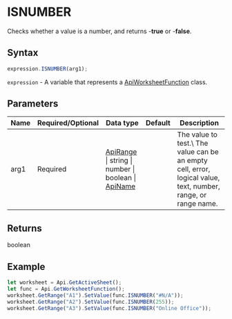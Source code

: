 # ISNUMBER

Checks whether a value is a number, and returns -**true** or -**false**.

## Syntax

```javascript
expression.ISNUMBER(arg1);
```

`expression` - A variable that represents a [ApiWorksheetFunction](../ApiWorksheetFunction.md) class.

## Parameters

| **Name** | **Required/Optional** | **Data type** | **Default** | **Description** |
| ------------- | ------------- | ------------- | ------------- | ------------- |
| arg1 | Required | [ApiRange](../../ApiRange/ApiRange.md) \| string \| number \| boolean \| [ApiName](../../ApiName/ApiName.md) |  | The value to test.\ The value can be an empty cell, error, logical value, text, number, range, or range name. |

## Returns

boolean

## Example



```javascript editor-
let worksheet = Api.GetActiveSheet();
let func = Api.GetWorksheetFunction();
worksheet.GetRange("A1").SetValue(func.ISNUMBER("#N/A"));
worksheet.GetRange("A2").SetValue(func.ISNUMBER(255));
worksheet.GetRange("A3").SetValue(func.ISNUMBER("Online Office"));
```
